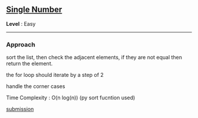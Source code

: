 ## [Single Number](https://leetcode.com/problems/single-number/)

**Level** : Easy

---

### **Approach**

sort the list, then check the adjacent elements, if they are not equal then return the element.

the for loop should iterate by a step of 2

handle the corner cases

Time Complexity : O(n log(n)) (py sort fucntion used)

[submission](https://leetcode.com/problems/single-number/submissions/1484551725/)